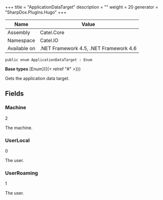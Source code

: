 

+++
title = "ApplicationDataTarget" 
description = ""
weight = 20
generator = "SharpDox.Plugins.Hugo"
+++

Name|Value
---|---
Assembly|Catel.Core
Namespace|Catel.IO
Available on|.NET Framework 4.5, .NET Framework 4.6

```
public enum ApplicationDataTarget : Enum
```

**Base types**
[Enum]({{&lt; relref "#" &gt;}})

Gets the application data target.

## Fields

### Machine

2

The machine.

### UserLocal

0

The user.

### UserRoaming

1

The user.

